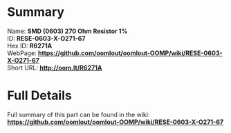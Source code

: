 
Summary
=================
  
Name: __SMD (0603) 270 Ohm Resistor 1%__    
ID: __RESE-0603-X-O271-67__   
Hex ID: __R6271A__   
WebPage: __https://github.com/oomlout/oomlout-OOMP/wiki/RESE-0603-X-O271-67__   
Short URL: __http://oom.lt/R6271A__   

Full Details
==========================
Full summary of this part can be found in the wiki:   
__https://github.com/oomlout/oomlout-OOMP/wiki/RESE-0603-X-O271-67__    

